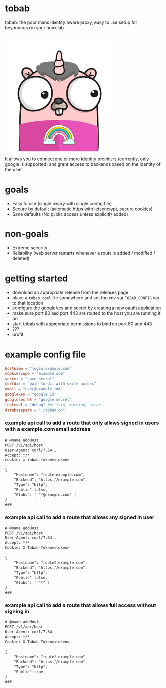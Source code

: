 # tobab
tobab: the poor mans identity aware proxy, easy to use setup for beyondcorp in your homelab

<img src="./tobab.png" width="350" alt="tobab gopher logo">

It allows you to connect one or more identity providers (currently, only google is supported) and grant access to backends based on the identity of the user.  

# goals

- Easy to use (single binary with single config file)
- Secure by default (automatic https with letsencrypt, secure cookies)
- Sane defaults (No public access unless explicitly added)

# non-goals

- Extreme security
- Reliability (web server restarts whenever a route is added / modified / deleted)

# getting started

- download an appropriate release from the releases page
- place a `tobab.toml` file somewhere and set the env var `TOBAB_CONFIG` var to that location
- configure the google key and secret by creating a new [oauth application](https://developers.google.com/identity/protocols/oauth2/web-server)
- make sure port 80 and port 443 are routed to the host you are running it on
- start tobab with appropriate permissions to bind on port 80 and 443
- ???
- profit

# example config file

```toml
hostname = "login.example.com"
cookiescope = "example.com"
secret = "some-secret"
certdir = "path to dir with write access"
email = "user@example.com"
googlekey = "google id"
googlesecret = "google secret"
loglevel = "debug" #or info, warning, error
databasepath = "./tobab.db"
```

### example api call to add a route that only allows signed in users with a example.com email address

```http
# @name addHost
POST /v1/api/host
User-Agent: curl/7.64.1
Accept: */*
Cookie: X-Tobab-Token=<token>

{
    "Hostname": "route.example.com",
    "Backend": "https://example.com",
    "Type": "http",
    "Public":false,
    "Globs": [ "*@example.com" ]
}
###
```
### example api call to add a route that allows any signed in user

```http
# @name addHost
POST /v1/api/host
User-Agent: curl/7.64.1
Accept: */*
Cookie: X-Tobab-Token=<token>

{
    "Hostname": "route2.example.com",
    "Backend": "https://example.com",
    "Type": "http",
    "Public":false,
    "Globs": [ "*" ]
}
###
```

### example api call to add a route that allows full access without signing in

```http
# @name addHost
POST /v1/api/host
User-Agent: curl/7.64.1
Accept: */*
Cookie: X-Tobab-Token=<token>

{
    "Hostname": "route2.example.com",
    "Backend": "https://example.com",
    "Type": "http",
    "Public":true,
}
###
```
